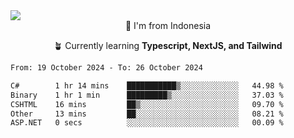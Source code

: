 
<img align = "center" src="https://readme-typing-svg.herokuapp.com?font=Fira+Code&size=25&pause=1000&color=00F713&center=true&vCenter=true&random=false&width=850&height=70&lines=Hi+There+%F0%9F%91%8B%2C+Im+Julian+Caesar;"/>
<br>

<div align = "center">
  📌 I'm from Indonesia
  
  🪴 Currently learning **Typescript, NextJS, and Tailwind**
</div>

<!--START_SECTION:waka-->

```txt
From: 19 October 2024 - To: 26 October 2024

C#        1 hr 14 mins    ███████████▒░░░░░░░░░░░░░   44.98 %
Binary    1 hr 1 min      █████████▒░░░░░░░░░░░░░░░   37.03 %
CSHTML    16 mins         ██▒░░░░░░░░░░░░░░░░░░░░░░   09.70 %
Other     13 mins         ██░░░░░░░░░░░░░░░░░░░░░░░   08.21 %
ASP.NET   0 secs          ░░░░░░░░░░░░░░░░░░░░░░░░░   00.09 %
```

<!--END_SECTION:waka-->
